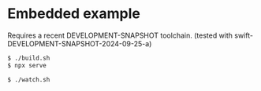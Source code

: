 # Embedded example

Requires a recent DEVELOPMENT-SNAPSHOT toolchain. (tested with swift-DEVELOPMENT-SNAPSHOT-2024-09-25-a)

```sh
$ ./build.sh
$ npx serve
```

```sh
$ ./watch.sh
```

